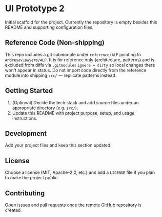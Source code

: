# UI Prototype 2

Initial scaffold for the project. Currently the repository is empty besides this README and supporting configuration files.

## Reference Code (Non-shipping)

This repo includes a git submodule under `reference/ALP` pointing to `AndreyevLawyers/ALP`. It is for reference only (architecture, patterns) and is excluded from diffs via `.gitmodules` `ignore = dirty` so local changes there won't appear in status. Do not import code directly from the reference module into shipping `src/` — replicate patterns instead.

## Getting Started

1. (Optional) Decide the tech stack and add source files under an appropriate directory (e.g. `src/`).
2. Update this README with project purpose, setup, and usage instructions.

## Development

Add your project files and keep this section updated.

## License

Choose a license (MIT, Apache-2.0, etc.) and add a `LICENSE` file if you plan to make the project public.

## Contributing

Open issues and pull requests once the remote GitHub repository is created.
